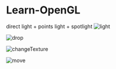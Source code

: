 # Learn-OpenGL

direct light + points light + spotlight
![light](./assets/light.gif)

![drop](./assets/drop.gif)

![changeTexture](./assets/changeTexture.gif)

![move](./assets/move.gif)
